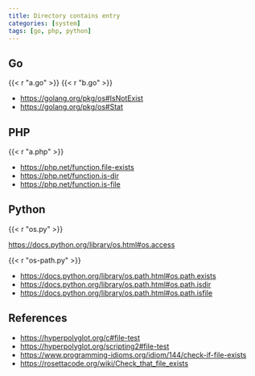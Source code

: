 ```yaml
---
title: Directory contains entry
categories: [system]
tags: [go, php, python]
---
```


## Go

{{< r "a.go" >}}
{{< r "b.go" >}}

- <https://golang.org/pkg/os#IsNotExist>
- <https://golang.org/pkg/os#Stat>

## PHP

{{< r "a.php" >}}

- <https://php.net/function.file-exists>
- <https://php.net/function.is-dir>
- <https://php.net/function.is-file>

## Python

{{< r "os.py" >}}

<https://docs.python.org/library/os.html#os.access>

{{< r "os-path.py" >}}

- <https://docs.python.org/library/os.path.html#os.path.exists>
- <https://docs.python.org/library/os.path.html#os.path.isdir>
- <https://docs.python.org/library/os.path.html#os.path.isfile>

## References

- <https://hyperpolyglot.org/c#file-test>
- <https://hyperpolyglot.org/scripting2#file-test>
- <https://www.programming-idioms.org/idiom/144/check-if-file-exists>
- <https://rosettacode.org/wiki/Check_that_file_exists>
